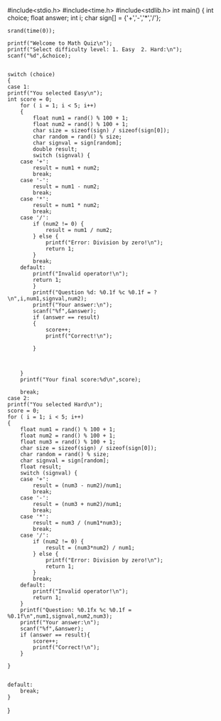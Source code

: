 #include<stdio.h>
#include<time.h>
#include<stdlib.h>
int main()
{
    int choice;
    float answer;
    int i;
    char sign[] = {'+','-','*','/'};

    srand(time(0));

    printf("Welcome to Math Quiz\n");
    printf("Select difficulty level: 1. Easy  2. Hard:\n");
    scanf("%d",&choice);
    

    switch (choice)
    {
    case 1:
    printf("You selected Easy\n");
    int score = 0;
        for ( i = 1; i < 5; i++)
        {
            float num1 = rand() % 100 + 1;  
            float num2 = rand() % 100 + 1;
            char size = sizeof(sign) / sizeof(sign[0]);
            char random = rand() % size;
            char signval = sign[random];
            double result;
            switch (signval) {
        case '+':
            result = num1 + num2;
            break;
        case '-':
            result = num1 - num2;
            break;
        case '*':
            result = num1 * num2;
            break;
        case '/':
            if (num2 != 0) {
                result = num1 / num2;
            } else {
                printf("Error: Division by zero!\n");
                return 1; 
            }
            break;
        default:
            printf("Invalid operator!\n");
            return 1; 
            }
            printf("Question %d: %0.1f %c %0.1f = ?\n",i,num1,signval,num2);
            printf("Your answer:\n");
            scanf("%f",&answer);
            if (answer == result)
            {
                score++;
                printf("Correct!\n");
                
            }
            
            
            
        }
        printf("Your final score:%d\n",score);
        
        break;
    case 2:
    printf("You selected Hard\n");
    score = 0;
    for ( i = 1; i < 5; i++)
    {
        float num1 = rand() % 100 + 1;  
        float num2 = rand() % 100 + 1;
        float num3 = rand() % 100 + 1;
        char size = sizeof(sign) / sizeof(sign[0]);
        char random = rand() % size;
        char signval = sign[random];
        float result;
        switch (signval) {
        case '+':
            result = (num3 - num2)/num1;
            break;
        case '-':
            result = (num3 + num2)/num1;
            break;
        case '*':
            result = num3 / (num1*num3);
            break;
        case '/':
            if (num2 != 0) {
                result = (num3*num2) / num1;
            } else {
                printf("Error: Division by zero!\n");
                return 1; 
            }
            break;
        default:
            printf("Invalid operator!\n");
            return 1; 
        }
        printf("Question: %0.1fx %c %0.1f = %0.1f\n",num1,signval,num2,num3);
        printf("Your answer:\n");
        scanf("%f",&answer);
        if (answer == result){
            score++;
            printf("Correct!\n");
        }

    }
    
    
    default:
        break;
    }
}
